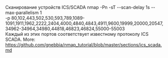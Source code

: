 Сканирование устройств ICS/SCADA
nmap -Pn -sT --scan-delay 1s --max-parallelism 1 \
    -p
    80,102,443,502,530,593,789,1089-1091,1911,1962,2222,2404,4000,4840,4843,4911,9600,19999,20000,20547,34962-34964,34980,44818,46823,46824,55000-55003 \
    <target>
Каждый из этих портов соответствует известному протоколу ICS SCADA.
More:
https://github.com/gnebbia/nmap_tutorial/blob/master/sections/ics_scada.md